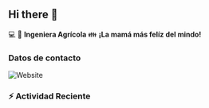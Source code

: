 ## Hi there 👋

:computer: :seedling: **Ingeniera Agrícola**
:family: **¡La mamá más felíz del mindo!**

### Datos de contacto

![Website](https://img.shields.io/website?url=https%3A%2F%2Fwww.linkedin.com%2Fin%2Falexandra-ortiz-rocha-180a008b%2F)

### :zap: Actividad Reciente

<!--RECENT_ACTIVITY:start-->
<!--RECENT_ACTIVITY:last_update-->

